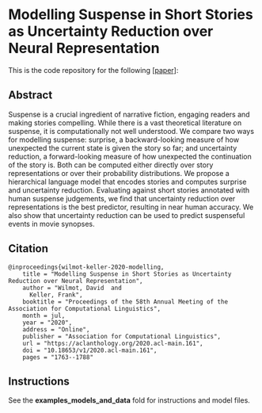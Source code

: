 # Modelling Suspense in Short Stories as Uncertainty Reduction over Neural Representation

This is the code repository for the following [[paper]](https://aclanthology.org/2020.acl-main.161/):

## Abstract

Suspense is a crucial ingredient of narrative fiction, engaging readers and making stories compelling. While there is a vast theoretical literature on suspense, it is computationally not well understood. We compare two ways for modelling suspense: surprise, a backward-looking measure of how unexpected the current state is given the story so far; and uncertainty reduction, a forward-looking measure of how unexpected the continuation of the story is. Both can be computed either directly over story representations or over their probability distributions. We propose a hierarchical language model that encodes stories and computes surprise and uncertainty reduction. Evaluating against short stories annotated with human suspense judgements, we find that uncertainty reduction over representations is the best predictor, resulting in near human accuracy. We also show that uncertainty reduction can be used to predict suspenseful events in movie synopses.

## Citation

```
@inproceedings{wilmot-keller-2020-modelling,
    title = "Modelling Suspense in Short Stories as Uncertainty Reduction over Neural Representation",
    author = "Wilmot, David  and
      Keller, Frank",
    booktitle = "Proceedings of the 58th Annual Meeting of the Association for Computational Linguistics",
    month = jul,
    year = "2020",
    address = "Online",
    publisher = "Association for Computational Linguistics",
    url = "https://aclanthology.org/2020.acl-main.161",
    doi = "10.18653/v1/2020.acl-main.161",
    pages = "1763--1788"
```

## Instructions

See the **examples_models_and_data** fold for instructions and model files.
